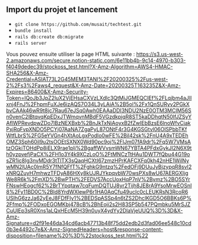 ## Import du projet et lancement 
 
- ``` git clone https://github.com/musait/techtest.git ```
- ``` bundle install ```
- ``` rails db:create db:migrate ```
- ``` rails server ``` 

Vous pouvez ensuite utiliser la page HTML suivante : https://s3.us-west-2.amazonaws.com/secure.notion-static.com/6e11bb4b-9c14-4970-b303-f4049dedec39/stockoss_test.html?X-Amz-Algorithm=AWS4-HMAC-SHA256&X-Amz-Credential=ASIAT73L2G45MEM3TANI%2F20200325%2Fus-west-2%2Fs3%2Faws4_request&X-Amz-Date=20200325T163235Z&X-Amz-Expires=86400&X-Amz-Security-Token=IQoJb3JpZ2luX2VjEHsaCXVzLXdlc3QtMiJGMEQCIEf%2FLqjbm4aJlIxnj4FnJ%2FhpmFuXJe6izAQS7O34L3yLAiA%2B5ol%2Fx1QnSURyv2PGkXbvCAAk46wR9t8jc7Rau67eJSq0Awh0EAAaDDI3NDU2NzE0OTM3MCIM56Sn0venC2lBtqvqKpEDxJTWmqvnMBdF5VGzdkpjqR8ST5kaDDhqtN50lfJZSyYAflWPRevdpwZDo7lBzNEXBxb%2BnJkTxNiAoyxB2fZwIEbBzsE6lnoWfvCjakPxjRqFvpXNDO5PCYj07AaNA7ZgaPyL87ONtF4r3G4KGSGtvl06OlSPbbTKfWtfLbrS%2FG5eYVGn4hXtAoLgxPodIo0wFE%2Bil42sk%2FnU4A9xTEDEhOMZ3Sph60il9u2tsOOEtSXNX0Wd90pc9oj%2FlJm07fA9dr%2Fq5W7VMsAtzOGkiTOHdPp8iELX9rae1plj%2BgaffWVvsmWN67YBTA4PFdxGykJI2N6X9th0yzpvefjPaCX%2FH1o3Y4k9XCzLoO%2FtMNCzTtHAu1DWT7fQbu44G19osZR1ic8Ig3nvMDdr3tTlTX3sQaqHCXtI67zmzHPrKAFCXFq0kh42nHE1WilNywMN2lUAc0lmR5Y7fNfQFfT%2FghkG9ntzq%2FedOFj9DUuJyBjzypqR8svI2xNRQZuyH7mhwzTFDyA86HXy8kUJRJYkpqvbW70wsPXs8wU67AERGXIjgWe8R6k%2FmXD%2BwPTH%2FEDVS7AccUoxHqP7nV%2Bvmz%2BO5SYrFNswHEogcf62%2BrTYpqtaw7cqFumDQTUJ8yr2Tijh8JE8rA9YsoMrwEOSnI8%2Fy11BD0C%2Bld8YrdWXlewP6r1HA0AqCfu49ucIc0cLEUKRsN3RcoR6USIhG6zzJa62yEeJ8FDfFIy1%2BEDSpASSp4n6tZS2DhclKGD5O6BBKs6P%2Ffmp%2FODxoEGOMKbj478cB%2BhEoji2s2H83SP5b547PQmbku5MrSJZCuUlEp3sR0Xns1aLQxHEcM5H39n0uyX4ydYy2DIaVjeUUQ%3D%3D&X-Amz-Signature=d2f91e46da34cd6acb47713b48f75dd2edb2d3fad06ee548c10cd0b3e4492c7e&X-Amz-SignedHeaders=host&response-content-disposition=filename%20%3D%22stockoss_test.html%22
